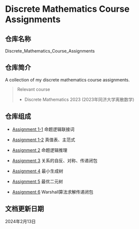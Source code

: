 # Discrete Mathematics Course Assignments

## 仓库名称

Discrete_Mathematics_Course_Assignments

## 仓库简介

A collection of my discrete mathematics course assignments.

> Relevant course
> * Discrete Mathematics 2023 (2023年同济大学离散数学)

## 仓库组成

* [Assignment 1-1](Assignment_1_1)
命题逻辑联接词

* [Assignment 1-2](Assignment_1_2)
真值表、主范式

* [Assignment 2](Assignment_2)
命题逻辑推理

* [Assignment 3](Assignment_3)
关系的自反、对称、传递闭包

* [Assignment 4](Assignment_4)
最小生成树

* [Assignment 5](Assignment_5)
最优二元树

* [Assignment 6](Assignment_6)
Warshall算法求解传递闭包

## 文档更新日期

2024年2月13日